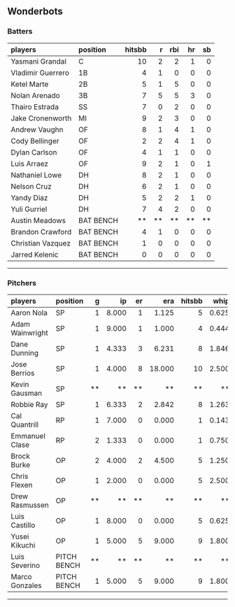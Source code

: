 ## Wonderbots

### Batters

 
|players           |position  | hitsbb|  r| rbi| hr| sb| 
|:-----------------|:---------|------:|--:|---:|--:|--:| 
|Yasmani Grandal   |C         |     10|  2|   2|  1|  0| 
|Vladimir Guerrero |1B        |      4|  1|   0|  0|  0| 
|Ketel Marte       |2B        |      5|  1|   5|  0|  0| 
|Nolan Arenado     |3B        |      7|  5|   5|  3|  0| 
|Thairo Estrada    |SS        |      7|  0|   2|  0|  0| 
|Jake Cronenworth  |MI        |      9|  2|   3|  0|  0| 
|Andrew Vaughn     |OF        |      8|  1|   4|  1|  0| 
|Cody Bellinger    |OF        |      2|  2|   4|  1|  0| 
|Dylan Carlson     |OF        |      4|  1|   1|  0|  0| 
|Luis Arraez       |OF        |      9|  2|   1|  0|  1| 
|Nathaniel Lowe    |DH        |      8|  2|   1|  0|  0| 
|Nelson Cruz       |DH        |      6|  2|   1|  0|  0| 
|Yandy Diaz        |DH        |      5|  2|   2|  1|  0| 
|Yuli Gurriel      |DH        |      7|  4|   2|  0|  0| 
|Austin Meadows    |BAT BENCH |     **| **|  **| **| **| 
|Brandon Crawford  |BAT BENCH |      4|  1|   0|  0|  0| 
|Christian Vazquez |BAT BENCH |      1|  0|   0|  0|  0| 
|Jarred Kelenic    |BAT BENCH |      0|  0|   0|  0|  0| 


* * *

### Pitchers

 
|players         |position    |  g|    ip| er|    era| hitsbb|  whip| so|  w| sv| 
|:---------------|:-----------|--:|-----:|--:|------:|------:|-----:|--:|--:|--:| 
|Aaron Nola      |SP          |  1| 8.000|  1|  1.125|      5| 0.625|  8|  0|  0| 
|Adam Wainwright |SP          |  1| 9.000|  1|  1.000|      4| 0.444|  8|  0|  0| 
|Dane Dunning    |SP          |  1| 4.333|  3|  6.231|      8| 1.846|  5|  0|  0| 
|Jose Berrios    |SP          |  1| 4.000|  8| 18.000|     10| 2.500|  1|  0|  0| 
|Kevin Gausman   |SP          | **|    **| **|     **|     **|    **| **| **| **| 
|Robbie Ray      |SP          |  1| 6.333|  2|  2.842|      8| 1.263|  7|  0|  0| 
|Cal Quantrill   |RP          |  1| 7.000|  0|  0.000|      1| 0.143|  7|  1|  0| 
|Emmanuel Clase  |RP          |  2| 1.333|  0|  0.000|      1| 0.750|  2|  0|  2| 
|Brock Burke     |OP          |  2| 4.000|  2|  4.500|      5| 1.250|  3|  0|  0| 
|Chris Flexen    |OP          |  1| 2.000|  0|  0.000|      5| 2.500|  2|  0|  0| 
|Drew Rasmussen  |OP          | **|    **| **|     **|     **|    **| **| **| **| 
|Luis Castillo   |OP          |  1| 8.000|  0|  0.000|      5| 0.625|  7|  0|  0| 
|Yusei Kikuchi   |OP          |  1| 5.000|  5|  9.000|      9| 1.800|  4|  0|  0| 
|Luis Severino   |PITCH BENCH | **|    **| **|     **|     **|    **| **| **| **| 
|Marco Gonzales  |PITCH BENCH |  1| 5.000|  5|  9.000|      9| 1.800|  2|  0|  0| 


* * *



